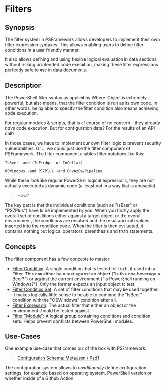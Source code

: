 ﻿---
sidebar_position: 1
---

# Filters

## Synopsis

The filter system in PSFramework allows developers to implement their own filter expression syntaxes.
This allows enabling users to define filter conditions in a user friendly manner.

It also allows defining and using flexible logical evaluation in data sections without risking unintended code execution, making these filter expressions perfectly safe to use in data documents.

## Description

The PowerShell filter syntax as applied by Where-Object is extremely powerful, but also means, that the filter condition is run as its own code.
In other words, being able to specify the filter condition also means achieving code execution.

For regular modules & scripts, that is of course of no concern - they already _have_ code execution.
But for configuration data?
For the results of an API call?

In those cases, we have to implement our own filter logic to prevent security vulnerabilities.
Or ... we could just use the filter component of PSFramework.
The filter component enables filter notations like this:

```text
IsBeer -and (InFridge -or InCellar)
```

```text
OSWindows -and PS7Plus -and EnvAzDevPipeline
```

While these _look_ like regular PowerShell logical expressions, they are not actually executed as dynamic code (at least not in a way that is abusable).

> How?

The key part is that the individual conditions (such as "IsBeer" or "PS7Plus") have to be implemented by you.
When you finally apply the overall set of conditions either against a target object or the overall environment, the conditions are resolved and the resultant truth values inserted into the condition code.
When the filter is then evaluated, it contains nothing but logical operators, parenthesis and truth statements.

## Concepts

The filter component has a few concepts to master:

+ [Filter Condition](condition.md): A single condition that is tested for truth, if used inb a Filter. This can either be a test against an object ("Is this one beverage a Beer?") or against the current environment ("Is PowerShell running on Windows?"). Only the former expects an input object to test.
+ [Filter Condition Set](condition-set.md): A set of filter conditions that may be used together. It makes logically little sense to be able to combine the "IsBeer" condition with the "OSWindows" condition after all.
+ [Filter Expression](filter.md): The actual filter that either an object or the environment should be tested against.
+ [Filter "Module"](module.md): A logical group containing conditions and condition sets. Helps prevent conflicts between PowerShell modules.

## Use-Cases

One example use-case that comes out of the box with PSFramework:

> [Configuration Schema: MetaJson / Psd1](../Configuration/Schemata/schema-metajson.md#category-tree)

The configuration system allows to _conditionally_ define configuration settings, for example based on operating system, PowerShell version or whether inside of a Github Action.
